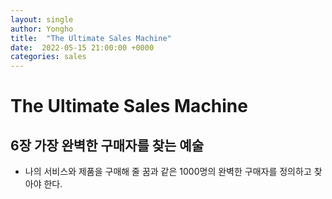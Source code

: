 ```yaml
---
layout: single
author: Yongho
title:  "The Ultimate Sales Machine"
date:  2022-05-15 21:00:00 +0000
categories: sales
---
```


# The Ultimate Sales Machine

## 6장 가장 완벽한 구매자를 찾는 예술
- 나의 서비스와 제품을 구매해 줄 꿈과 같은 1000명의 완벽한 구매자를 정의하고 찾아야 한다.